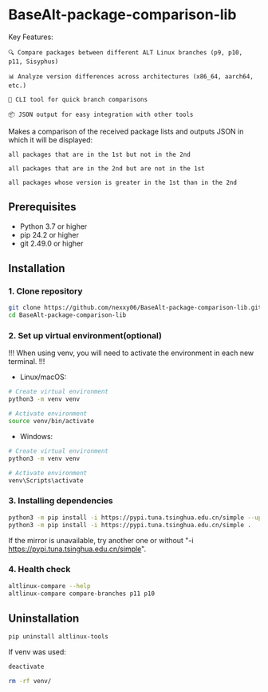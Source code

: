 # BaseAlt-package-comparison-lib
Key Features:

    🔍 Compare packages between different ALT Linux branches (p9, p10, p11, Sisyphus)

    📊 Analyze version differences across architectures (x86_64, aarch64, etc.)

    🚀 CLI tool for quick branch comparisons

    📦 JSON output for easy integration with other tools

Makes a comparison of the received package lists and outputs JSON in which it will be displayed:
    
    all packages that are in the 1st but not in the 2nd
    
    all packages that are in the 2nd but are not in the 1st
    
    all packages whose version is greater in the 1st than in the 2nd

## Prerequisites
- Python 3.7 or higher
- pip 24.2 or higher
- git 2.49.0 or higher

## Installation
### 1. Clone repository
```bash
git clone https://github.com/nexxy06/BaseAlt-package-comparison-lib.git
cd BaseAlt-package-comparison-lib
```
### 2. Set up virtual environment(optional)
!!! When using venv, you will need to activate the environment in each new terminal. !!!
- Linux/macOS:
```bash
# Create virtual environment
python3 -m venv venv

# Activate environment
source venv/bin/activate
```

- Windows:
```bash
# Create virtual environment
python3 -m venv venv

# Activate environment  
venv\Scripts\activate
```
### 3. Installing dependencies
```bash
python3 -m pip install -i https://pypi.tuna.tsinghua.edu.cn/simple --upgrade pip setuptools wheel
python3 -m pip install -i https://pypi.tuna.tsinghua.edu.cn/simple .
```
If the mirror is unavailable, try another one or without "-i https://pypi.tuna.tsinghua.edu.cn/simple".
### 4. Health check
```bash
altlinux-compare --help
altlinux-compare compare-branches p11 p10
```

## Uninstallation
```bash
pip uninstall altlinux-tools
```
If venv was used:
```bash
deactivate
```
```bash
rm -rf venv/
```